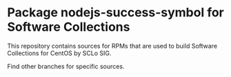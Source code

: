 # Package nodejs-success-symbol for Software Collections

This repository contains sources for RPMs that are used
to build Software Collections for CentOS by SCLo SIG.

Find other branches for specific sources.

